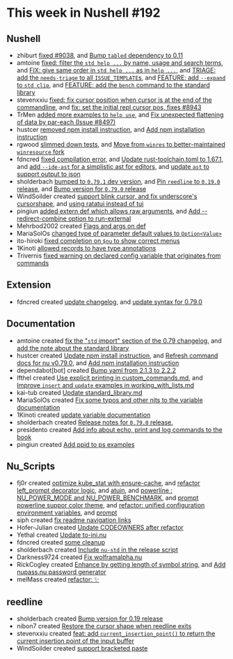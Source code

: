 # This week in Nushell #192

## Nushell

- zhiburt [fixed #9038](https://github.com/nushell/nushell/pull/9042), and [Bump `tabled` dependency to 0.11](https://github.com/nushell/nushell/pull/8922)
- amtoine [fixed: filter the `std help ...` by name, usage and search terms](https://github.com/nushell/nushell/pull/9035), and [FIX: give same order in `std help ...` as in `help ...`](https://github.com/nushell/nushell/pull/9034), and [TRIAGE: add the `needs-triage` to all `ISSUE_TEMPLATE`s](https://github.com/nushell/nushell/pull/9023), and [FEATURE: add `--expand` to `std clip`](https://github.com/nushell/nushell/pull/8970), and [FEATURE: add the `bench` command to the standard library](https://github.com/nushell/nushell/pull/8969)
- stevenxxiu [fixed: fix cursor position when cursor is at the end of the commandline](https://github.com/nushell/nushell/pull/9030), and [fix: set the initial repl cursor pos, fixes #8943](https://github.com/nushell/nushell/pull/8955)
- TrMen [added more examples to `help use`](https://github.com/nushell/nushell/pull/9024), and [Fix unexpected flattening of data by par-each (Issue #8497)](https://github.com/nushell/nushell/pull/9007)
- hustcer [removed npm install instruction](https://github.com/nushell/nushell/pull/9022), and [Add npm installation instruction](https://github.com/nushell/nushell/pull/8982)
- rgwood [slimmed down tests](https://github.com/nushell/nushell/pull/9021), and [Move from `winres` to better-maintained `winresource` fork](https://github.com/nushell/nushell/pull/9001)
- fdncred [fixed compilation error](https://github.com/nushell/nushell/pull/9016), and [Update rust-toolchain.toml to 1.67.1](https://github.com/nushell/nushell/pull/9012), and [add `--ide-ast` for a simplistic ast for editors](https://github.com/nushell/nushell/pull/8995), and [update `ast` to support output to json](https://github.com/nushell/nushell/pull/8962)
- sholderbach [bumped to `0.79.1` dev version](https://github.com/nushell/nushell/pull/8998), and [Pin `reedline` to `0.19.0` release](https://github.com/nushell/nushell/pull/8996), and [Bump version for `0.79.0` release](https://github.com/nushell/nushell/pull/8980)
- WindSoilder created [support blink cursor, and fix underscore's cursorshape](https://github.com/nushell/nushell/pull/8990), and [using ratatui instead of tui](https://github.com/nushell/nushell/pull/8952)
- pingiun [added extern def which allows raw arguments](https://github.com/nushell/nushell/pull/8956), and [Add --redirect-combine option to run-external](https://github.com/nushell/nushell/pull/8918)
- Mehrbod2002 created [Flags and args on def](https://github.com/nushell/nushell/pull/8953)
- MariaSolOs [changed type of parameter default values to `Option<Value>`](https://github.com/nushell/nushell/pull/8940)
- ito-hiroki [fixed completion on `$nu` to show correct menus](https://github.com/nushell/nushell/pull/8919)
- 1Kinoti [allowed records to have type annotations](https://github.com/nushell/nushell/pull/8914)
- Trivernis [fixed warning on declared config variable that originates from commands](https://github.com/nushell/nushell/pull/8891)

## Extension

- fdncred created [update changelog](https://github.com/nushell/vscode-nushell-lang/pull/115), and [update syntax for 0.79.0](https://github.com/nushell/vscode-nushell-lang/pull/114)

## Documentation

- amtoine created [fix the "`std` import" section of the 0.79 changelog](https://github.com/nushell/nushell.github.io/pull/892), and [add the note about the standard library](https://github.com/nushell/nushell.github.io/pull/885)
- hustcer created [Update npm install instruction](https://github.com/nushell/nushell.github.io/pull/891), and [Refresh command docs for nu v0.79.0](https://github.com/nushell/nushell.github.io/pull/889), and [Add npm installation instruction](https://github.com/nushell/nushell.github.io/pull/882)
- dependabot[bot] created [Bump yaml from 2.1.3 to 2.2.2](https://github.com/nushell/nushell.github.io/pull/888)
- Ifthel created [Use explicit printing in custom_commands.md](https://github.com/nushell/nushell.github.io/pull/887), and [Improve `insert` and `update` examples in working_with_lists.md](https://github.com/nushell/nushell.github.io/pull/886)
- kai-tub created [Update standard_library.md](https://github.com/nushell/nushell.github.io/pull/883)
- MariaSolOs created [Fix some typos and other nits to the variable documentation](https://github.com/nushell/nushell.github.io/pull/881)
- 1Kinoti created [update variable documentation](https://github.com/nushell/nushell.github.io/pull/880)
- sholderbach created [Release notes for `0.79.0` release.](https://github.com/nushell/nushell.github.io/pull/872)
- presidento created [Add info about echo, print and log commands to the book](https://github.com/nushell/nushell.github.io/pull/870)
- pingiun created [Add ppid to ps examples](https://github.com/nushell/nushell.github.io/pull/864)

## Nu_Scripts

- fj0r created [optimize kube_stat with ensure-cache](https://github.com/nushell/nu_scripts/pull/470), and [refactor left_prompt decorator logic](https://github.com/nushell/nu_scripts/pull/469), and [atuin](https://github.com/nushell/nu_scripts/pull/468), and [powerline : NU_POWER_MODE and NU_POWER_BENCHMARK](https://github.com/nushell/nu_scripts/pull/464), and [prompt powerline suppor color theme](https://github.com/nushell/nu_scripts/pull/461), and [refactor: unified configuration environment variables](https://github.com/nushell/nu_scripts/pull/460), and [prompt](https://github.com/nushell/nu_scripts/pull/455)
- siph created [fix readme navigation links](https://github.com/nushell/nu_scripts/pull/467)
- Hofer-Julian created [Update CODEOWNERS after refactor](https://github.com/nushell/nu_scripts/pull/466)
- Yethal created [Update to-ini.nu](https://github.com/nushell/nu_scripts/pull/465)
- fdncred created [some cleanup](https://github.com/nushell/nu_scripts/pull/463)
- sholderbach created [Include `nu-std` in the release script](https://github.com/nushell/nu_scripts/pull/462)
- Darkness9724 created [Fix wolframalpha.nu](https://github.com/nushell/nu_scripts/pull/459)
- RickCogley created [Enhance by getting length of symbol string](https://github.com/nushell/nu_scripts/pull/458), and [Add nupass.nu password generator](https://github.com/nushell/nu_scripts/pull/450)
- melMass created [refactor: ✨ ](https://github.com/nushell/nu_scripts/pull/418)

## reedline

- sholderbach created [Bump version for 0.19 release](https://github.com/nushell/reedline/pull/575)
- nibon7 created [Restore the cursor shape when reedline exits](https://github.com/nushell/reedline/pull/574)
- stevenxxiu created [feat: add `current_insertion_point()` to return the current insertion point of the input buffer](https://github.com/nushell/reedline/pull/573)
- WindSoilder created [support bracketed paste](https://github.com/nushell/reedline/pull/571)
